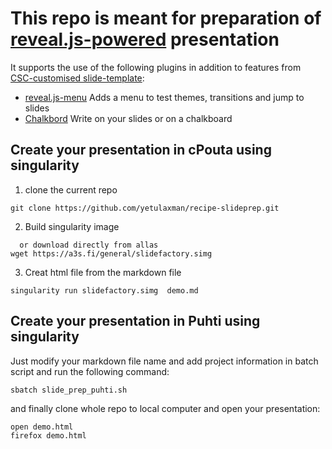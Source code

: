 # This repo is meant for preparation of [reveal.js-powered](https://github.com/hakimel/reveal.js/)  presentation

It supports the use of the following plugins in addition to features from [CSC-customised slide-template](https://github.com/csc-training/slide-template.git):

* [reveal.js-menu](https://github.com/denehyg/reveal.js-menu) Adds a menu to
  test themes, transitions and jump to slides
* [Chalkbord](https://github.com/rajgoel/reveal.js-plugins/tree/master/chalkboard)
  Write on your slides or on a chalkboard


## Create your presentation in cPouta using singularity

1. clone the current repo

```
git clone https://github.com/yetulaxman/recipe-slideprep.git
```
2. Build singularity image 
```
  or download directly from allas
wget https://a3s.fi/general/slidefactory.simg
```
3. Creat html file from the markdown file

```
singularity run slidefactory.simg  demo.md
```


## Create your presentation in Puhti using singularity

Just modify your markdown file name and add project information in batch script and run the following command:

```
sbatch slide_prep_puhti.sh

```

and finally clone whole repo to local computer and open your presentation:
```
open demo.html
firefox demo.html
```
